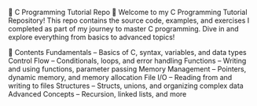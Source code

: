 🌟 C Programming Tutorial Repo 🌟
Welcome to my C Programming Tutorial Repository! This repo contains the source code, examples, and exercises I completed as part of my journey to master C programming. Dive in and explore everything from basics to advanced topics!

📑 Contents
Fundamentals – Basics of C, syntax, variables, and data types
Control Flow – Conditionals, loops, and error handling
Functions – Writing and using functions, parameter passing
Memory Management – Pointers, dynamic memory, and memory allocation
File I/O – Reading from and writing to files
Structures – Structs, unions, and organizing complex data
Advanced Concepts – Recursion, linked lists, and more
